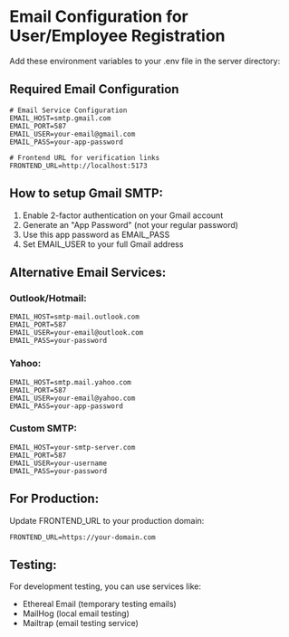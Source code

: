 # Email Configuration for User/Employee Registration

Add these environment variables to your .env file in the server directory:

## Required Email Configuration

```
# Email Service Configuration
EMAIL_HOST=smtp.gmail.com
EMAIL_PORT=587
EMAIL_USER=your-email@gmail.com
EMAIL_PASS=your-app-password

# Frontend URL for verification links
FRONTEND_URL=http://localhost:5173
```

## How to setup Gmail SMTP:

1. Enable 2-factor authentication on your Gmail account
2. Generate an "App Password" (not your regular password)
3. Use this app password as EMAIL_PASS
4. Set EMAIL_USER to your full Gmail address

## Alternative Email Services:

### Outlook/Hotmail:
```
EMAIL_HOST=smtp-mail.outlook.com
EMAIL_PORT=587
EMAIL_USER=your-email@outlook.com
EMAIL_PASS=your-password
```

### Yahoo:
```
EMAIL_HOST=smtp.mail.yahoo.com
EMAIL_PORT=587
EMAIL_USER=your-email@yahoo.com
EMAIL_PASS=your-app-password
```

### Custom SMTP:
```
EMAIL_HOST=your-smtp-server.com
EMAIL_PORT=587
EMAIL_USER=your-username
EMAIL_PASS=your-password
```

## For Production:

Update FRONTEND_URL to your production domain:
```
FRONTEND_URL=https://your-domain.com
```

## Testing:

For development testing, you can use services like:
- Ethereal Email (temporary testing emails)
- MailHog (local email testing)
- Mailtrap (email testing service)
